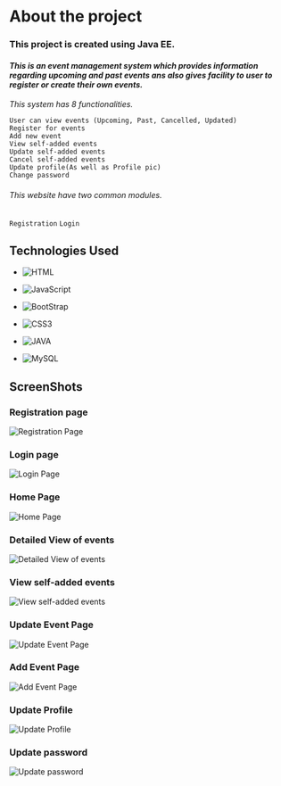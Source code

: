 # About the project
### This project is created using Java EE.
#### _This is an event management system which provides information regarding upcoming and past events ans also gives facility to user to register or create their own events._
_This system has 8 functionalities._
```
User can view events (Upcoming, Past, Cancelled, Updated)
Register for events
Add new event
View self-added events
Update self-added events
Cancel self-added events
Update profile(As well as Profile pic)
Change password
```
###### _This website have two common modules._
`Registration`  `Login`

## Technologies Used

* ![HTML](https://img.shields.io/badge/HTML5-E34F26?style=for-the-badge&logo=html5&logoColor=white)
  
* ![JavaScript](https://img.shields.io/badge/JavaScript-323330?style=for-the-badge&logo=javascript&logoColor=F7DF1E)
  
* ![BootStrap](https://img.shields.io/badge/Bootstrap-563D7C?style=for-the-badge&logo=bootstrap&logoColor=white)

* ![CSS3](https://img.shields.io/badge/CSS3-1572B6?style=for-the-badge&logo=css3&logoColor=white)

* ![JAVA](https://img.shields.io/badge/Java-ED8B00?style=for-the-badge&logo=java&logoColor=white)

* ![MySQL](https://img.shields.io/badge/MySQL-005C84?style=for-the-badge&logo=mysql&logoColor=white)


## ScreenShots

### Registration page

![Registration Page](https://github.com/anuragjaiswal12/event-management-system/blob/main/images(readme)/register.png)

### Login page

![Login Page](https://github.com/anuragjaiswal12/event-management-system/blob/main/images(readme)/login.png)

### Home Page

![Home Page](https://github.com/anuragjaiswal12/event-management-system/blob/main/images(readme)/home.png)

### Detailed View of events

![Detailed View of events](https://github.com/anuragjaiswal12/event-management-system/blob/main/images(readme)/view_det_event.png)

### View self-added events

![View self-added events](https://github.com/anuragjaiswal12/event-management-system/blob/main/images(readme)/view_reg_event.png)

### Update Event Page

![Update Event Page](https://github.com/anuragjaiswal12/event-management-system/blob/main/images(readme)/update_event.png)

### Add Event Page

![Add Event Page](https://github.com/anuragjaiswal12/event-management-system/blob/main/images(readme)/add_event.png)

### Update Profile

![Update Profile](https://github.com/anuragjaiswal12/event-management-system/blob/main/images(readme)/update_profile.png)

### Update password

![Update password](https://github.com/anuragjaiswal12/event-management-system/blob/main/images(readme)/update_password.png)
